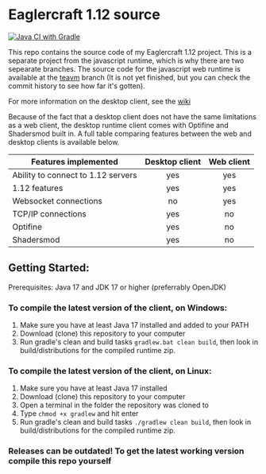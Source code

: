 # Eaglercraft 1.12 source

[![Java CI with Gradle](https://github.com/catfoolyou/Eaglercraft-1.12/actions/workflows/gradle.yml/badge.svg)](https://github.com/catfoolyou/Eaglercraft-1.12/actions/workflows/gradle.yml)

This repo contains the source code of my Eaglercraft 1.12 project. This is a separate project from the javascript runtime, which is why there are two sepearate branches.
The source code for the javascript web runtime is available at the [teavm](https://github.com/catfoolyou/Eaglercraft-1.12/tree/teavm) branch (It is not yet finished, but you can check the commit history to see how far it's gotten).

For more information on the desktop client, see the [wiki](https://github.com/catfoolyou/Eaglercraft-1.12/wiki)

Because of the fact that a desktop client does not have the same limitations as a web client, the desktop runtime client comes with Optifine and Shadersmod built in. A full table comparing features between the web and desktop clients is available below. 

| Features implemented               | Desktop client | Web client |
|------------------------------------|:--------------:|:----------:|
| Ability to connect to 1.12 servers |       yes      |     yes    |
| 1.12 features                      |       yes      |     yes    |
| Websocket connections              |       no       |     yes    |
| TCP/IP connections                 |       yes      |     no     |
| Optifine                           |       yes      |     no     |
| Shadersmod                         |       yes      |     no     |

## Getting Started:

Prerequisites: Java 17 and JDK 17 or higher (preferrably OpenJDK)

### To compile the latest version of the client, on Windows:

1. Make sure you have at least Java 17 installed and added to your PATH
2. Download (clone) this repository to your computer
3. Run gradle's clean and build tasks `gradlew.bat clean build`, then look in build/distributions for the compiled runtime zip.

### To compile the latest version of the client, on Linux:

1. Make sure you have at least Java 17 installed
2. Download (clone) this repository to your computer
3. Open a terminal in the folder the repository was cloned to
4. Type `chmod +x gradlew` and hit enter
5. Run gradle's clean and build tasks `./gradlew clean build`, then look in build/distributions for the compiled runtime zip.

### Releases can be outdated! To get the latest working version compile this repo yourself

